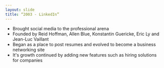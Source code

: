 ```yaml
---
layout: slide
title: “2003 - LinkedIn”
---
```

*   Brought social media to the professional arena
*   Founded by Reid Hoffman, Allen Blue, Konstantin Guericke, Eric Ly and Jean-Luc Vaillant
*   Began as a place to post resumes and evolved to become a business networking site
*   It's growth continued by adding new features such as hiring solutions for companies
